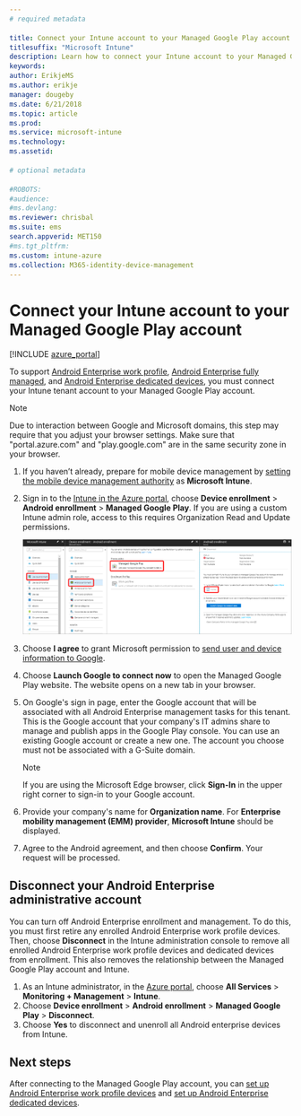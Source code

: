 ```yaml
---
# required metadata

title: Connect your Intune account to your Managed Google Play account.
titlesuffix: "Microsoft Intune"
description: Learn how to connect your Intune account to your Managed Google Play account.
keywords:
author: ErikjeMS 
ms.author: erikje
manager: dougeby
ms.date: 6/21/2018
ms.topic: article
ms.prod:
ms.service: microsoft-intune
ms.technology:
ms.assetid: 

# optional metadata

#ROBOTS:
#audience:
#ms.devlang:
ms.reviewer: chrisbal
ms.suite: ems
search.appverid: MET150
#ms.tgt_pltfrm:
ms.custom: intune-azure
ms.collection: M365-identity-device-management
---
```


# Connect your Intune account to your Managed Google Play account

[!INCLUDE [azure_portal](./includes/azure_portal.md)]

To support [Android Enterprise work profile](android-work-profile-enroll.md), [Android Enterprise fully managed](android-fully-managed-enroll.md), and [Android Enterprise dedicated devices](android-kiosk-enroll.md), you must connect your Intune tenant account to your Managed Google Play account.  

> [!NOTE]
> Due to interaction between Google and Microsoft domains, this step may require that you adjust your browser settings.  Make sure that "portal.azure.com" and "play.google.com" are in the same security zone in your browser.

1. If you haven’t already, prepare for mobile device management by  [setting the mobile device management authority](mdm-authority-set.md) as **Microsoft Intune**.
2. Sign in to the [Intune in the Azure portal](https://aka.ms/intuneportal), choose **Device enrollment** > **Android enrollment** > **Managed Google Play**.  If you are using a custom Intune admin role, access to this requires Organization Read and Update permissions.
   
   ![Android enterprise enrollment screen](./media/android-work-bind.png)

3. Choose **I agree** to grant Microsoft permission to [send user and device information to Google](data-intune-sends-to-google.md). 
   
4. Choose **Launch Google to connect now** to open the Managed Google Play website. The website opens on a new tab in your browser.
  
5. On Google's sign in page, enter the Google account that will be associated with all Android Enterprise management tasks for this tenant. This is the Google account that your company's IT admins share to manage and publish apps in the Google Play console. You can use an existing Google account or create a new one. The account you choose must not be associated with a G-Suite domain.
    
    > [!Note]
    > If you are using the Microsoft Edge browser, click **Sign-In** in the upper right corner to sign-in to your Google account.

6. Provide your company's name for **Organization name**. For **Enterprise mobility management (EMM) provider**, **Microsoft Intune** should be displayed.

7. Agree to the Android agreement, and then choose **Confirm**. Your request will be processed.

## Disconnect your Android Enterprise administrative account

You can turn off Android Enterprise enrollment and management. To do this, you must first retire any enrolled Android Enterprise work profile devices. Then, choose **Disconnect** in the Intune administration console to remove all enrolled Android Enterprise work profile devices and dedicated devices from enrollment. This also removes the relationship between the Managed Google Play account and Intune.

1. As an Intune administrator, in the [Azure portal](https://portal.azure.com), choose **All Services** > **Monitoring + Management** > **Intune**.
2. Choose **Device enrollment** > **Android enrollment** > **Managed Google Play** > **Disconnect**.
3. Choose **Yes** to disconnect and unenroll all Android enterprise devices from Intune.

## Next steps

After connecting to the Managed Google Play account, you can [set up Android Enterprise work profile devices](android-work-profile-enroll.md) and
[set up Android Enterprise dedicated devices](android-kiosk-enroll.md).
